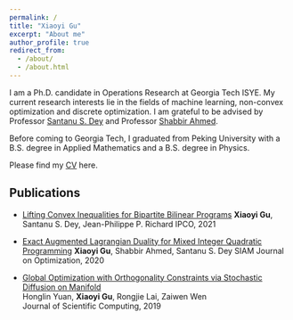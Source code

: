 ```yaml
---
permalink: /
title: "Xiaoyi Gu"
excerpt: "About me"
author_profile: true
redirect_from: 
  - /about/
  - /about.html
---
```


I am a Ph.D. candidate in Operations Research at Georgia Tech ISYE. My current research interests lie in the fields of machine learning, non-convex optimization and discrete optimization. I am grateful to be advised by Professor [Santanu S. Dey](https://www2.isye.gatech.edu/~sdey30/index.html) and Professor [Shabbir Ahmed](https://www2.isye.gatech.edu/people/faculty/Shabbir_Ahmed/).

Before coming to Georgia Tech, I graduated from Peking University with a B.S. degree in Applied Mathematics and a B.S. degree in Physics.

Please find my [CV](https://xiaoyi-gu.github.io/files/CV.pdf) here.

## Publications

- [Lifting Convex Inequalities for Bipartite Bilinear Programs](https://link.springer.com/chapter/10.1007/978-3-030-73879-2_11)
  **Xiaoyi Gu**, Santanu S. Dey, Jean-Philippe P. Richard
  IPCO, 2021

- [Exact Augmented Lagrangian Duality for Mixed Integer Quadratic Programming](https://epubs.siam.org/doi/abs/10.1137/19M1271695)
  **Xiaoyi Gu**, Shabbir Ahmed, Santanu S. Dey
  SIAM Journal on Optimization, 2020

- [Global Optimization with Orthogonality Constraints via Stochastic Diffusion on Manifold](https://link.springer.com/article/10.1007/s10915-019-00971-w)  
  Honglin Yuan, **Xiaoyi Gu**, Rongjie Lai, Zaiwen Wen  
  Journal of Scientific Computing, 2019 
